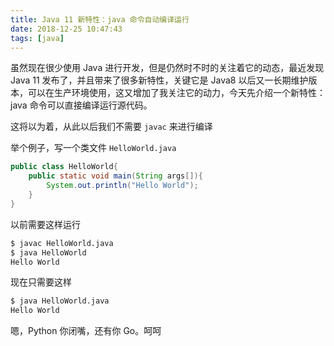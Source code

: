 ```yaml
---
title: Java 11 新特性：java 命令自动编译运行
date: 2018-12-25 10:47:43
tags: [java]
---
```


虽然现在很少使用 Java 进行开发，但是仍然时不时的关注着它的动态，最近发现 Java 11 发布了，并且带来了很多新特性，关键它是 Java8 以后又一长期维护版本，可以在生产环境使用，这又增加了我关注它的动力，今天先介绍一个新特性：java 命令可以直接编译运行源代码。
<!-- more --><!-- toc -->
这将以为着，从此以后我们不需要 `javac` 来进行编译

举个例子，写一个类文件 `HelloWorld.java`

```java
public class HelloWorld{
    public static void main(String args[]){
        System.out.println("Hello World");
    }
}
```

以前需要这样运行

```bash
$ javac HelloWorld.java
$ java HelloWorld
Hello World
```

现在只需要这样

```bash
$ java HelloWorld.java
Hello World
```

嗯，Python 你闭嘴，还有你 Go。呵呵
